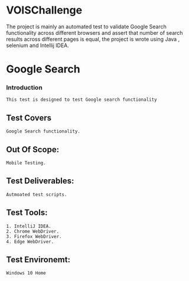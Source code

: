 # VOISChallenge
The project is mainly an automated test to validate Google Search functionality across different browsers and assert that number of search results across different pages is equal, the project is wrote using Java , selenium and Intellij IDEA.  
# Google Search 
### Introduction
```
This test is designed to test Google search functionality
```
## Test Covers 
```
Google Search functionality.
```
## Out Of Scope: 
```
Mobile Testing.
```
## Test Deliverables:
```
Autmoated test scripts.
```
## Test Tools: 
```
1. IntelliJ IDEA.
2. Chrome WebDriver.
3. Firefox WebDriver.
4. Edge WebDriver.
```
## Test Environemt: 
```
Windows 10 Home
```
